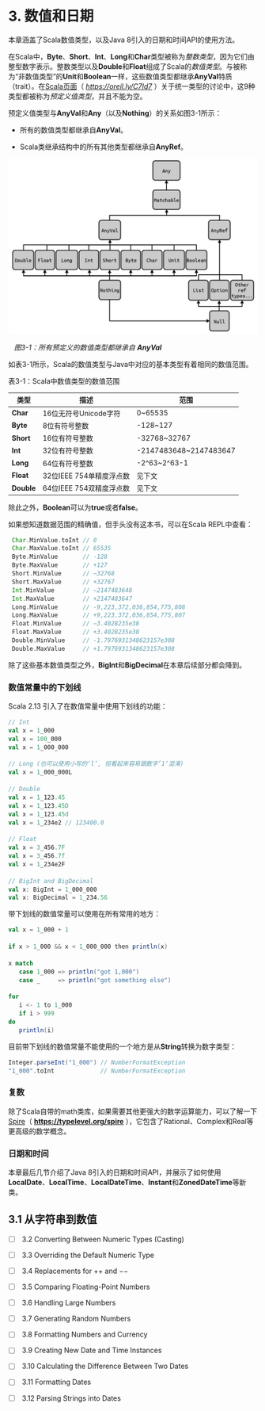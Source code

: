 # 3. 数值和日期

本章涵盖了Scala数值类型，以及Java 8引入的日期和时间API的使用方法。


在Scala中，**Byte**、**Short**、**Int**、**Long**和**Char**类型被称为*整数类型*，因为它们由整型数字表示。整数类型以及**Double**和**Float**组成了Scala的*数值类型*。与被称为“非数值类型”的**Unit**和**Boolean**一样，这些数值类型都继承**AnyVal**特质（trait）。在[Scala页面](https://oreil.ly/C7Id7)（ *https://oreil.ly/C7Id7* ）关于统一类型的讨论中，这9种类型都被称为*预定义值类型*，并且不能为空。



预定义值类型与**AnyVal**和**Any**（以及**Nothing**）的关系如图3-1所示：

* 所有的数值类型都继承自**AnyVal**。

* Scala类继承结构中的所有其他类型都继承自**AnyRef**。

<img title="" src="./images/ch3/Figure3-1.jpg" alt="" data-align="center" width="783">

                       *图3-1：所有预定义的数值类型都继承自* ***AnyVal***



如表3-1所示，Scala的数值类型与Java中对应的基本类型有着相同的数值范围。



表3-1：Scala中数值类型的数值范围

| 类型         | 描述                | 范围                     |
| ---------- | ----------------- | ---------------------- |
| **Char**   | 16位无符号Unicode字符   | 0~65535                |
| **Byte**   | 8位有符号整数           | -128~127               |
| **Short**  | 16位有符号整数          | -32768~32767           |
| **Int**    | 32位有符号整数          | -2147483648~2147483647 |
| **Long**   | 64位有符号整数          | -2^63~2^63-1           |
| **Float**  | 32位IEEE 754单精度浮点数 | 见下文                    |
| **Double** | 64位IEEE 754双精度浮点数 | 见下文                    |

除此之外，**Boolean**可以为**true**或者**false**。



如果想知道数据范围的精确值，但手头没有这本书，可以在Scala REPL中查看：

```scala
 Char.MinValue.toInt // 0
 Char.MaxValue.toInt // 65535
 Byte.MinValue       // -128
 Byte.MaxValue       // +127
 Short.MinValue      // −32768
 Short.MaxValue      // +32767
 Int.MinValue        // −2147483648
 Int.MaxValue        // +2147483647
 Long.MinValue       // -9,223,372,036,854,775,808
 Long.MaxValue       // +9,223,372,036,854,775,807
 Float.MinValue      // −3.4028235e38
 Float.MaxValue      // +3.4028235e38
 Double.MinValue     // -1.7976931348623157e308
 Double.MaxValue     // +1.7976931348623157e308
```

除了这些基本数值类型之外，**BigInt**和**BigDecimal**在本章后续部分都会降到。



### 数值常量中的下划线

Scala 2.13 引入了在数值常量中使用下划线的功能：

```scala
// Int
val x = 1_000
val x = 100_000
val x = 1_000_000

// Long (也可以使用小写的‘l’, 但看起来容易跟数字’1‘混淆)
val x = 1_000_000L

// Double
val x = 1_123.45
val x = 1_123.45D
val x = 1_123.45d
val x = 1_234e2 // 123400.0

// Float
val x = 3_456.7F
val x = 3_456.7f
val x = 1_234e2F

// BigInt and BigDecimal
val x: BigInt = 1_000_000
val x: BigDecimal = 1_234.56
```



带下划线的数值常量可以使用在所有常用的地方：

```scala
val x = 1_000 + 1

if x > 1_000 && x < 1_000_000 then println(x)

x match
   case 1_000 => println("got 1,000")
   case _     => println("got something else")

for
   i <- 1 to 1_000
   if i > 999
do
   println(i)
```



目前带下划线的数值常量不能使用的一个地方是从**String**转换为数字类型：

```scala
Integer.parseInt("1_000") // NumberFormatException
"1_000".toInt             // NumberFormatException
```



### 复数

除了Scala自带的math类库，如果需要其他更强大的数学运算能力，可以了解一下[Spire](https://typelevel.org/spire)（ **https://typelevel.org/spire** ），它包含了Rational、Complex和Real等更高级的数学概念。



### 日期和时间

本章最后几节介绍了Java 8引入的日期和时间API，并展示了如何使用**LocalDate**、**LocalTime**、**LocalDateTime**、**Instant**和**ZonedDateTime**等新类。



## 3.1 从字符串到数值









- [ ]  3.2 Converting Between Numeric Types (Casting)

- [ ]  3.3 Overriding the Default Numeric Type

- [ ]  3.4 Replacements for ++ and −−

- [ ]  3.5 Comparing Floating-Point Numbers

- [ ]  3.6 Handling Large Numbers

- [ ]  3.7 Generating Random Numbers

- [ ]  3.8 Formatting Numbers and Currency

- [ ]  3.9 Creating New Date and Time Instances

- [ ]  3.10 Calculating the Difference Between Two Dates

- [ ]  3.11 Formatting Dates

- [ ]  3.12 Parsing Strings into Dates
